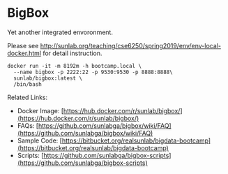 # BigBox

Yet another integrated envoronment.

Please see <http://sunlab.org/teaching/cse6250/spring2019/env/env-local-docker.html> for detail instruction.

```
docker run -it -m 8192m -h bootcamp.local \
  --name bigbox -p 2222:22 -p 9530:9530 -p 8888:8888\
  sunlab/bigbox:latest \
  /bin/bash
```

Related Links:

+ Docker Image: [https://hub.docker.com/r/sunlab/bigbox/](https://hub.docker.com/r/sunlab/bigbox/)
+ FAQs: [https://github.com/sunlabga/bigbox/wiki/FAQ](https://github.com/sunlabga/bigbox/wiki/FAQ)
+ Sample Code: [https://bitbucket.org/realsunlab/bigdata-bootcamp](https://bitbucket.org/realsunlab/bigdata-bootcamp)
+ Scripts: [https://github.com/sunlabga/bigbox-scripts](https://github.com/sunlabga/bigbox-scripts)



